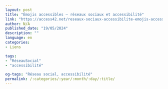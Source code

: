 ```yaml
---
layout: post
title: "Émojis accessibles – réseaux sociaux et accessibilité"
link: "https://access42.net/reseaux-sociaux-accessibilite-emojis-accessibles"
author: N/A
published_date: "19/05/2024"
description: ""
language: en
categories:
- Liens

tags:
- "RéseauSocial"
- "accessibilité"

og-tags: "Réseau social, accessibilité"
permalink: /:categories/:year/:month/:day/:title/
---
```

